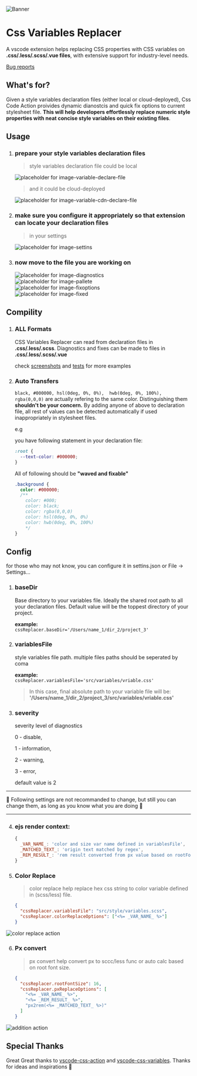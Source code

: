 ![Banner](/assets/banner.png)

# Css Variables Replacer

A vscode extension helps replacing CSS properties with CSS variables on **.css/.less/.scss/.vue files**, with extensive support for industry-level needs. <br>

[Bug reports](https://github.com/jorschac/Issues/issues)

## What's for?

Given a style variables declaration files (either local or cloud-deployed), Css Code Action proivides dynamic dianostcis and quick fix options to current stylesheet file. **This will help developers effortlessly replace numeric style properties with neat concise style variables on their existing files**.<br>

## Usage

1. ### prepare your style variables declaration files <br>

   > style variables declaration file could be local

   ![placeholder for image-variable-declare-file](/assets/vars.png) <br>

   > and it could be cloud-deployed

   ![placeholder for image-variable-cdn-declare-file](/assets/css-cdn.png) <br>

2. ### make sure you configure it appropriately so that extension can locate your declaration files <br>

   > in your settings

   ![placeholder for image-settins](/assets/settins.png) <br>

3. ### now move to the file you are working on <br>
   ![placeholder for image-diagnostics](/assets/css-sample.png) <br>
   ![placeholder for image-pallete](/assets/palette.png) <br>
   ![placeholder for image-fixoptions](/assets/fix-options.png) <br>
   ![placeholder for image-fixed](/assets/fixed.png) <br>

## Compility

1. ### ALL Formats <br>

   CSS Variables Replacer can read from declaration files in **.css/.less/.scss**. Diagnostics and fixes
   can be made to files in **.css/.less/.scss/.vue**

   check [screenshots](https://github.com/jorschac/vscode-css-action/tree/master/assets) and [tests](https://github.com/jorschac/vscode-css-action/tree/master/tests) for more examples

2. ### Auto Transfers <br>

   `black, #000000, hsl(0deg, 0%, 0%),  hwb(0deg, 0%, 100%), rgba(0,0,0)` are actually refering to the same color. Distinguishing them **shouldn't be your concern.** By adding anyone of above to declaration file, all
   rest of values can be detected automatically if used inappropriately in stylesheet files.

   e.g

   you have following statement in your declaration file:

   ```css
   :root {
     --text-color: #000000;
   }
   ```

   All of following should be **"waved and fixable"**

   ```css
   .background {
     color: #000000;
     /**
       color: #000;
       color: black;
       color: rgba(0,0,0)
       color: hsl(0deg, 0%, 0%)
       color: hwb(0deg, 0%, 100%)
       */
   }
   ```

## Config

for those who may not know, you can configure it in settins.json or File -> Settings...

1. ### baseDir

   Base directory to your variables file. Ideally the shared root path to all your declaration files. Default
   value will be the toppest directory of your project. <br>

   **example:** <br>
   `cssReplacer.baseDir='/Users/name_1/dir_2/project_3'`<br>

2. ### variablesFile

   style variables file path. multiple files paths should be seperated by coma <br>

   **example:** <br>
   `cssReplacer.variablesFile='src/variables/vriable.css'`<br>

   > In this case, final absolute path to your variable file will be:
   > **'/Users/name_1/dir_2/project_3/src/variables/vriable.css'**

3. ### severity

   severity level of diagnostics

   0 - disable,

   1 - information,

   2 - warning,

   3 - error,

   default value is 2 <br>

---

🤔 Following settings are not recommanded to change, but still you can change them, as long as you know what you are doing 🤔

---

4. ### ejs render context:

   ```js
   {
     _VAR_NAME_: 'color and size var name defined in variablesFile',
     _MATCHED_TEXT_: 'origin text matched by regex',
     _REM_RESULT_: 'rem result converted from px value based on rootFontSize, only in `colorReplaceOptions`'
   }
   ```

5. ### Color Replace

   > color replace help replace hex css string to color variable defined in (scss/less) file.

   ```json
   {
     "cssReplacer.variablesFile": "src/style/variables.scss",
     "cssReplacer.colorReplaceOptions": ["<%= _VAR_NAME_ %>"]
   }
   ```

![color replace action](https://tva1.sinaimg.cn/large/0081Kckwly1gld7ygo47aj319h0u07b3.jpg)

6. ### Px convert

   > px convert help convert px to sccc/less func or auto calc based on root font size.

   ```json
   {
     "cssReplacer.rootFontSize": 16,
     "cssReplacer.pxReplaceOptions": [
       "<%= _VAR_NAME_ %>",
       "<%= _REM_RESULT_ %>",
       "px2rem(<%= _MATCHED_TEXT_ %>)"
     ]
   }
   ```

![addition action](https://tva1.sinaimg.cn/large/0081Kckwly1gldfsn0l21j317w0u0wjn.jpg)


## Special Thanks

Great Great thanks to [vscode-css-action](https://github.com/kikyous/vscode-css-action) and [vscode-css-variables](https://github.com/vunguyentuan/vscode-css-variables). Thanks for ideas and inspirations 🚀



